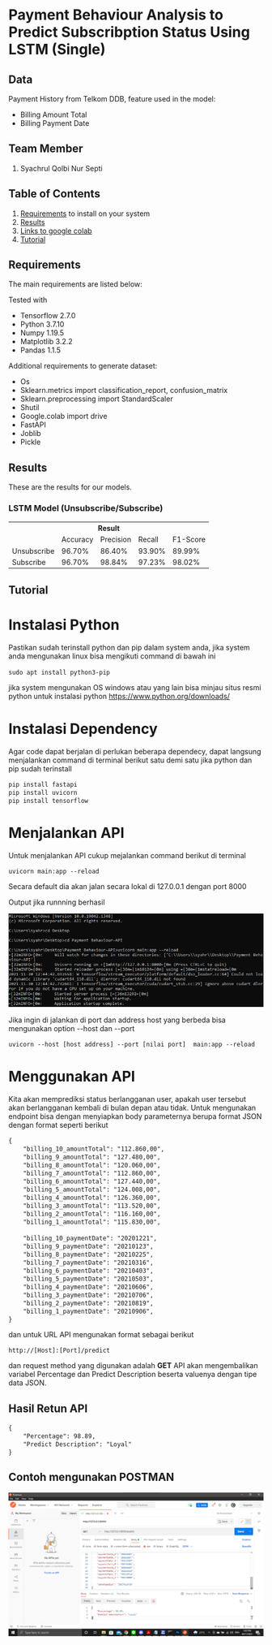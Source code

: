 # Payment Behaviour Analysis to Predict Subscribption Status Using LSTM (Single)

## Data
Payment History from Telkom DDB, feature used in the model:
* Billing Amount Total
* Billing Payment Date

## Team Member
1. Syachrul Qolbi Nur Septi

## Table of Contents
1. [Requirements](#requirements) to install on your system
2. [Results](#results)
3. [Links to google colab](https://colab.research.google.com/drive/17Ews_Ol0RjeU69ewKKElYorFSuWymRtb?usp=sharing)
4. [Tutorial](#tutorial)

## Requirements

The main requirements are listed below:

Tested with 
* Tensorflow 2.7.0
* Python 3.7.10
* Numpy 1.19.5
* Matplotlib 3.2.2
* Pandas 1.1.5

Additional requirements to generate dataset:

* Os
* Sklearn.metrics import classification_report, confusion_matrix
* Sklearn.preprocessing import StandardScaler
* Shutil
* Google.colab import drive
* FastAPI
* Joblib
* Pickle


## Results
These are the results for our models.

### LSTM Model (Unsubscribe/Subscribe)
<div class="tg-wrap"><table class="tg">
  <tr>
    <th class="tg-7btt" colspan="6">Result</th>
  </tr>
  <tr>
    <td class="tg-7btt"></td>
    <td class="tg-7btt">Accuracy</td>
    <td class="tg-7btt">Precision</td>
    <td class="tg-7btt">Recall</td>
    <td class="tg-7btt">F1-Score</td>
  </tr>
  <tr>
    <td class="tg-c3ow">Unsubscribe</td>
    <td class="tg-c3ow">96.70%</td>
    <td class="tg-c3ow">86.40%</td>
    <td class="tg-c3ow">93.90%</td>
    <td class="tg-c3ow">89.99%</td>
  </tr>
  <tr>
    <td class="tg-c3ow">Subscribe</td>
    <td class="tg-c3ow">96.70%</td>
    <td class="tg-c3ow">98.84%</td>
    <td class="tg-c3ow">97.23%</td>
    <td class="tg-c3ow">98.02%</td>
  </tr>
</table></div>

## Tutorial
# Instalasi Python

Pastikan sudah terinstall python dan pip dalam system anda, jika system anda mengunakan linux bisa mengikuti command di bawah ini

`
sudo apt install python3-pip
`

jika system mengunakan OS windows atau yang lain bisa minjau situs resmi python untuk instalasi python https://www.python.org/downloads/

# Instalasi Dependency 
Agar code dapat berjalan di perlukan beberapa dependecy, dapat langsung menjalankan command di terminal berikut satu demi satu jika python dan pip sudah terinstall

```
pip install fastapi
pip install uvicorn
pip install tensorflow
```

# Menjalankan API
Untuk menjalankan API cukup mejalankan command berikut di terminal
```
uvicorn main:app --reload
```
Secara default dia akan jalan secara lokal di 127.0.0.1 dengan port 8000 

Output jika runnning berhasil

![image](/Images/Output_Uvicorn.png) 

Jika ingin di jalankan di port dan address host yang berbeda bisa mengunakan option --host dan --port
```
uvicorn --host [host address] --port [nilai port]  main:app --reload 
```

# Menggunakan API
Kita akan memprediksi status berlangganan user, apakah user tersebut akan berlangganan kembali di bulan depan atau tidak. Untuk mengunakan endpoint bisa dengan menyiapkan body parameternya berupa format JSON dengan format seperti berikut

```
{
    "billing_10_amountTotal": "112.860,00",
    "billing_9_amountTotal": "127.480,00",
    "billing_8_amountTotal": "120.060,00",
    "billing_7_amountTotal": "112.860,00",
    "billing_6_amountTotal": "127.440,00",
    "billing_5_amountTotal": "124.008,00",
    "billing_4_amountTotal": "126.360,00",
    "billing_3_amountTotal": "113.520,00",
    "billing_2_amountTotal": "116.160,00",
    "billing_1_amountTotal": "115.830,00",

    "billing_10_paymentDate": "20201221",
    "billing_9_paymentDate": "20210123",
    "billing_8_paymentDate": "20210225",
    "billing_7_paymentDate": "20210316",
    "billing_6_paymentDate": "20210403",
    "billing_5_paymentDate": "20210503",
    "billing_4_paymentDate": "20210606",
    "billing_3_paymentDate": "20210706",
    "billing_2_paymentDate": "20210819",
    "billing_1_paymentDate": "20210906",
}
```
dan untuk URL API mengunakan format sebagai berikut
```
http://[Host]:[Port]/predict
```
dan request method yang digunakan adalah **GET** 
API akan mengembalikan variabel Percentage dan Predict Description beserta valuenya dengan tipe data JSON.

## Hasil Retun API
```
{
    "Percentage": 98.89,
    "Predict Description": "Loyal"
}
```
## Contoh mengunakan POSTMAN
![image](/Images/Contoh_Postman.png)
